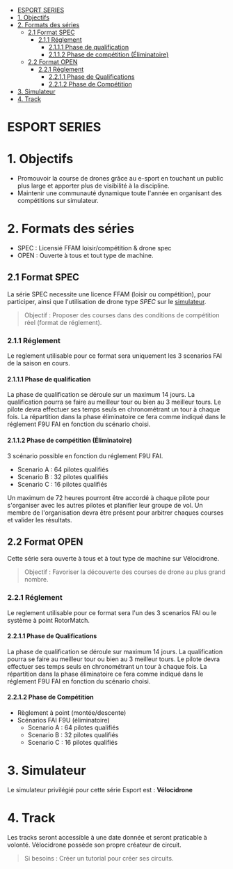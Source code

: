 <!-- TOC -->

- [ESPORT SERIES](#esport-series)
- [1. Objectifs](#1-objectifs)
- [2. Formats des séries](#2-formats-des-s%c3%a9ries)
  - [2.1 Format SPEC](#21-format-spec)
    - [2.1.1 Réglement](#211-r%c3%a9glement)
      - [2.1.1.1 Phase de qualification](#2111-phase-de-qualification)
      - [2.1.1.2 Phase de compétition (Éliminatoire)](#2112-phase-de-comp%c3%a9tition-%c3%89liminatoire)
  - [2.2 Format OPEN](#22-format-open)
    - [2.2.1 Réglement](#221-r%c3%a9glement)
      - [2.2.1.1 Phase de Qualifications](#2211-phase-de-qualifications)
      - [2.2.1.2 Phase de Compétition](#2212-phase-de-comp%c3%a9tition)
- [3. Simulateur](#3-simulateur)
- [4. Track](#4-track)

<!-- /TOC -->

ESPORT SERIES
=

# 1. Objectifs

- Promouvoir la course de drones grâce au e-sport en touchant un public plus large et apporter plus de visibilité à la discipline.
- Maintenir une communauté dynamique toute l'année en organisant des compétitions sur simulateur.

# 2. Formats des séries

- SPEC : Licensié FFAM loisir/compétition & drone spec
- OPEN : Ouverte à tous et tout type de machine.

## 2.1 Format SPEC

La série SPEC necessite une licence FFAM (loisir ou compétition), pour participer, ainsi que l'utilisation de drone type *SPEC* sur le [simulateur](#3-simulateur).

> Objectif : Proposer des courses dans des conditions de compétition réel (format de réglement).

### 2.1.1 Réglement

Le reglement utilisable pour ce format sera uniquement les 3 scenarios FAI de la saison en cours.

#### 2.1.1.1 Phase de qualification

La phase de qualification se déroule sur un maximum 14 jours.
La qualification pourra se faire au meilleur tour ou bien au 3 meilleur tours.
Le pilote devra effectuer ses temps seuls en chronométrant un tour à chaque fois.
La répartition dans la phase éliminatoire ce fera comme indiqué dans le réglement F9U FAI en fonction du scénario choisi.

#### 2.1.1.2 Phase de compétition (Éliminatoire)

3 scénario possible en fonction du réglement F9U FAI.

- Scenario A : 64 pilotes qualifiés
- Scenario B : 32 pilotes qualifiés
- Scenario C : 16 pilotes qualifiés

Un maximum de 72 heures pourront être accordé à chaque pilote pour s'organiser avec les autres pilotes et planifier leur groupe de vol.
Un membre de l'organisation devra être présent pour arbitrer chaques courses et valider les résultats.

## 2.2 Format OPEN

Cette série sera ouverte à tous et à tout type de machine sur Vélocidrone.

> Objectif : Favoriser la découverte des courses de drone au plus grand nombre.

### 2.2.1 Réglement

Le reglement utilisable pour ce format sera l'un des 3 scenarios FAI ou le système à point RotorMatch.

#### 2.2.1.1 Phase de Qualifications

La phase de qualification se déroule sur maximum 14 jours.
La qualification pourra se faire au meilleur tour ou bien au 3 meilleur tours.
Le pilote devra effectuer ses temps seuls en chronométrant un tour à chaque fois.
La répartition dans la phase éliminatoire ce fera comme indiqué dans le réglement F9U FAI en fonction du scénario choisi.

#### 2.2.1.2 Phase de Compétition

- Règlement à point (montée/descente)
- Scénarios FAI F9U (éliminatoire)
  - Scenario A : 64 pilotes qualifiés
  - Scenario B : 32 pilotes qualifiés
  - Scenario C : 16 pilotes qualifiés

# 3. Simulateur

Le simulateur privilégié pour cette série Esport est : **Vélocidrone**

# 4. Track

Les tracks seront accessible à une date donnée et seront praticable à volonté.
Vélocidrone posséde son propre créateur de circuit.

> Si besoins : Créer un tutorial pour créer ses circuits.
